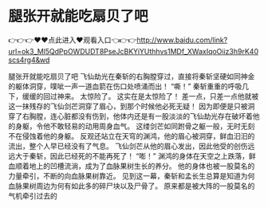 # 腿张开就能吃扇贝了吧

👉👉👉♥♥点此进入♥观看入口👈👉👉http://www.baidu.com/link?url=ok3_Ml5QdPpOWDUDT8PseJcBKYiYUthhvs1MDf_XWaxIqoOiiz3h9rK40scs4rg4&wd

腿张开就能吃扇贝了吧
飞仙劫光在秦斩的右胸膛穿过，直接将秦斩坚硬如同神金的躯体洞穿，噗呲一声一道血箭在伤口处喷涌而出！
    “嘶！”
    秦斩重重的呼吸几下，缓缓的回过神来。
    太惊险了。
    这实在是太惊险了！
    差一点，只差一点他就被这一抹残存的飞仙剑芒洞穿了眉心，到那个时候他必死无疑！
    因为即便是只被洞穿了右胸膛，连心脏都没有伤到，他体内还是有一股淡淡的飞仙劫光存在破坏着他的身躯，令他不敢轻易的动用周身血气。
    这缕剑芒如同跗骨之躯一般，无时无刻不在侵蚀着他的身躯。
    反观还站立在天穹的渊鸿，他的眉心被洞穿，鲜血汩汩的流出，整个人早已经没有了气息。
    飞仙剑芒从他的眉心发出，因此他受的创伤远远大于秦斩，因此已经死的不能再死了！
    “嘭！”
    渊鸿的身体在天空之上跌落，鲜血顺着地上的凹槽流淌，成为了血脉果树生长的养分。
    他的身体也被一股莫名的力量牵引，不断的向血脉果树靠近。
    见到这一幕，秦斩和孟长生总算是知道为何血脉果树周边为何有如此多的碎尸块以及尸骨了。
    原来都是被大阵的一股莫名的气机牵引过去的
